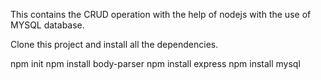 This contains the CRUD operation with the help of nodejs with the use of MYSQL database.

Clone this project and install all the dependencies.

 npm init
 npm install body-parser
 npm install express
 npm install mysql
